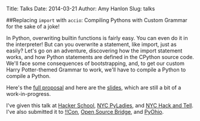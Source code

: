 Title: Talks
Date: 2014-03-21
Author: Amy Hanlon
Slug: talks

##Replacing `import` with `accio`: Compiling Pythons with Custom Grammar for the sake of a joke!

In Python, overwriting builtin functions is fairly easy. You can even do it in the interpreter! But can you overwrite a statement, like import, just as easily? Let's go on an adventure, discovering how the import statement works, and how Python statements are defined in the CPython source code. We'll face some consequences of bootstrapping, and, to get our custom Harry Potter-themed Grammar to work, we'll have to compile a Python to compile a Python.

Here's the [full proposal](https://github.com/amygdalama/talks/blob/master/nagini/proposal.md) and here are the [slides](http://www.slideshare.net/AmyHanlon/replacing-import-with-accio), which are still a bit of a work-in-progress.

I've given this talk at [Hacker School](https://www.hackerschool.com/), [NYC PyLadies](http://www.meetup.com/NYC-PyLadies/), and [NYC Hack and Tell](http://www.meetup.com/hack-and-tell/). I've also submitted it to [!!Con](http://bangbangcon.com/), [Open Source Bridge](http://opensourcebridge.org/), and [PyOhio](http://www.pyohio.org/).